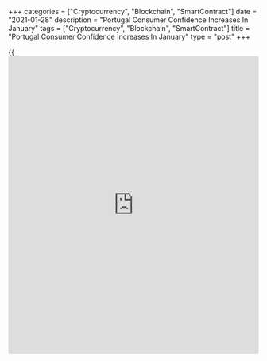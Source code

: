 +++
categories = ["Cryptocurrency", "Blockchain", "SmartContract"]
date = "2021-01-28"
description = "Portugal Consumer Confidence Increases In January"
tags = ["Cryptocurrency", "Blockchain", "SmartContract"]
title = "Portugal Consumer Confidence Increases In January"
type = "post"
+++

{{<iframe id="large-banner" src="https://www.bounty.group/#slide=3.0" width="100%" height="600" scrolling="no" style="border: 0px solid rgb(216, 221, 230); border-radius: 3px;">}}

Portugal's consumer confidence rose in January, survey data from
Statistics Portugal showed on Thursday.

The consumer confidence indicator rose to -23.1 in January from -24.3 in
December.

The manufacturing confidence index fell to -15.1 in January from -13.3
in the previous month.

The construction sector morale increased to -13.0 in January from -14.7
in the prior month.

The index reflecting the morale in the trade sector declined to -12.2 in
January and the confidence measure in the services sector grew to -17.6.

The economic climate indicator decreased to -0.9 from -0.4 in December.

For comments and feedback [contact](https://www.playgroundfx.com/contact/): editorial@rtt[news](https://www.letsplayfx.com/blog/forex-news-website/).com

[Economic News][1]

 **What parts of the world are seeing the best (and worst) economic
performances lately? Click[here][2] to check out our [Econ Scorecard][2]
and find out! See up-to-the-moment [ranking](https://www.playgroundfx.com/blog/crypto-exchange-ranking/)s for the best and worst
performers in [GDP][3], [unemployment rate][4], [inflation][5] and much
more.**

   1. www.rtt[news](https://www.letsplayfx.com/blog/forex-news-website/).com/Content/EconomicNews.aspx
   2. www.rtt[news](https://www.letsplayfx.com/blog/forex-news-website/).com/economic-scorecard/world-rank/retail-sales/highest-performance.aspx
   3. www.rtt[news](https://www.letsplayfx.com/blog/forex-news-website/).com/economic-scorecard/world-rank/GDP/highest-performance.aspx
   4. www.rtt[news](https://www.letsplayfx.com/blog/forex-news-website/).com/economic-scorecard/world-rank/unemployment-rate/lowest-performance.aspx
   5. www.rtt[news](https://www.letsplayfx.com/blog/forex-news-website/).com/economic-scorecard/world-rank/CPI/highest-performance.aspx
